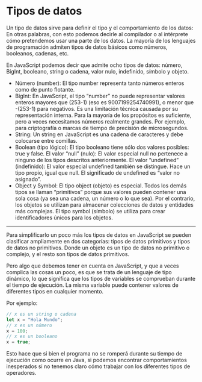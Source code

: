 # Tipos de datos 

Un tipo de datos sirve para definir el tipo y el comportamiento de los datos: En otras palabras, con esto podemos decirle al compilador o al intérprete cómo pretendemos usar una parte de los datos. La mayoría de los lenguajes de programación admiten tipos de datos básicos como números, booleanos, cadenas, etc.

En JavaScript podemos decir que admite ocho tipos de datos: número, BigInt, booleano, string o cadena, valor nulo, indefinido, símbolo y objeto.

- Número (number): El tipo number representa tanto números enteros como de punto flotante.
- BigInt: En JavaScript, el tipo “number” no puede representar valores enteros mayores que (253-1) (eso es 9007199254740991), o menor que -(253-1) para negativos. Es una limitación técnica causada por su representación interna. Para la mayoría de los propósitos es suficiente, pero a veces necesitamos números realmente grandes. Por ejemplo, para criptografía o marcas de tiempo de precisión de microsegundos.
- String: Un string en JavaScript es una cadena de caracteres y debe colocarse entre comillas.
- Boolean (tipo lógico): El tipo booleano tiene sólo dos valores posibles: true y false.
El valor “null” (nulo): El valor especial null no pertenece a ninguno de los tipos descritos anteriormente.
El valor “undefined” (indefinido): El valor especial undefined también se distingue. Hace un tipo propio, igual que null. El significado de undefined es “valor no asignado”.
- Object y Symbol: El tipo object (objeto) es especial. Todos los demás tipos se llaman “primitivos” porque sus valores pueden contener una sola cosa (ya sea una cadena, un número o lo que sea). Por el contrario, los objetos se utilizan para almacenar colecciones de datos y entidades más complejas. El tipo symbol (símbolo) se utiliza para crear identificadores únicos para los objetos.
------
Para simplificarlo un poco más los tipos de datos en JavaScript se pueden clasificar ampliamente en dos categorías: tipos de datos primitivos y tipos de datos no primitivos. Donde un objeto es un tipo de datos no primitivo o complejo, y el resto son tipos de datos primitivos.

Pero algo que debemos tener en cuenta en JavaScript, y que a veces complica las cosas un poco, es que se trata de un lenguaje de tipo dinámico, lo que significa que los tipos de variables se comprueban durante el tiempo de ejecución. La misma variable puede contener valores de diferentes tipos en cualquier momento.

Por ejemplo:
````js
// x es un string o cadena
let x = "Hola Mundo";
// x es un número
x = 100;
// x es un booleano
x = true;
````
Esto hace que si bien el programa no se romperá durante su tiempo de ejecución como ocurre en Java, si podemos encontrar comportamientos inesperados si no tenemos claro cómo trabajar con los diferentes tipos de operadores.